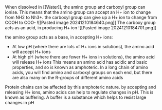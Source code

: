 When dissolved in [[Water]], the amino group and carboxyl group can ionise. This means that the amino group can accept an H+ ion to change from NH2 to Nh3+. the carboxyl group can give up a H+ ion to change from COOH to COO-
![[Pasted image 20241210184640.png]]
The carboxy group acts as an acid, in producing H+ ion
![[Pasted image 20241210184701.png]]

the amino group acts as a base, in accepting H+ ions:
+ At low pH (where there are lots of H+ ions in solutions), the amino acid will accept H+ ions
+ At high pH (where there are fewer H+ ions in solutions), the amino acid will release H+ ions
This means an amino acid has acidic and basic properties, and so is known as amphoteric. In a long chain of amino acids, you will find amino and carboxyl groups on each end, but there are also many on the R-groups of different amino acids

Protein chains can be affected by this amphoteric nature. by accepting and releasing H+ ions, amino acids can help to regulate changes in pH. This is known as buffering. A buffer is a substance which helps to resist large changes in pH